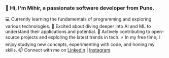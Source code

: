 ### 👋 Hi, I'm Mihir, a passionate software developer from Pune.
💻 Currently learning the fundamentals of programming and exploring various technologies.
🤖 Excited about diving deeper into AI and ML to understand their applications and potential.
🚀 Actively contributing to open-source projects and exploring the latest trends in tech.
⚡️ In my free time, I enjoy studying new concepts, experimenting with code, and honing my skills.
📫 Connect with me on [LinkedIn](https://www.linkedin.com/in/mihir-uikey-888001251/) | [Instagram](https://www.instagram.com/mihir_uk/).
